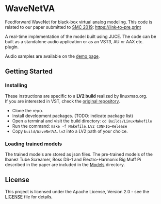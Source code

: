 # WaveNetVA

Feedforward WaveNet for black-box virtual analog modeling. This code is related to our paper submitted to [SMC 2019](http://smc2019.uma.es/): https://link-to-pre.print

A real-time implementation of the model built using JUCE. The code can be built as a standalone audio application or as an VST3, AU or AAX etc. plugin.

Audio samples are available on the [demo page](http://research.spa.aalto.fi/publications/papers/smc19-black-box/).

## Getting Started

### Installing

These instructions are specific to a **LV2 build** realized by linuxmao.org.  
If you are interested in VST, check the [original repository](https://github.com/damskaggep/WaveNetVA).

* Clone the repo.
* Install development packages. (TODO: indicate package list)
* Open a terminal and visit the build directory: `cd Builds/LinuxMakefile`
* Run the command: `make -f Makefile.LV2 CONFIG=Release`
* Copy `build/WaveNetVA.lv2` into a LV2 path of your choice.

### Loading trained models

The trained models are stored as json files. The pre-trained models of the Ibanez Tube Screamer, Boss DS-1 and Electro-Harmonix Big Muff Pi described in the paper are included in the [Models](Models) directory.

## License
This project is licensed under the Apache License, Version 2.0 - see the [LICENSE](LICENSE) file for details.

